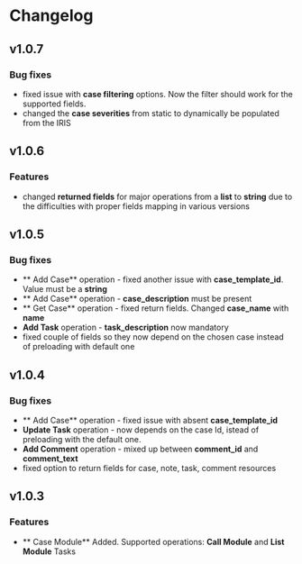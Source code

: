 # Changelog

## v1.0.7


### Bug fixes

* fixed issue with **case filtering** options. Now the filter should work for the supported fields.
* changed  the **case severities** from static to dynamically be populated from the IRIS


## v1.0.6


### Features

* changed **returned fields** for major operations from a **list** to **string** due to the difficulties with proper fields mapping in various versions


## v1.0.5


### Bug fixes

* ** Add Case** operation - fixed another issue with **case_template_id**. Value must be a **string**
* ** Add Case** operation - **case_description** must be present
* ** Get Case** operation - fixed return fields. Changed **case_name** with **name**
* **Add Task** operation - **task_description** now mandatory
* fixed couple of fields so they now depend on the chosen case instead of preloading with default one


## v1.0.4


### Bug fixes

* ** Add Case** operation - fixed issue with absent **case_template_id**
* **Update Task** operation - now depends on the case Id, istead of preloading with the default one.
* **Add Comment** operation - mixed up between **comment_id** and **comment_text**
* fixed option to return fields for case, note, task, comment resources

## v1.0.3


### Features

* ** Case Module** Added. Supported operations: **Call Module** and **List Module** Tasks
